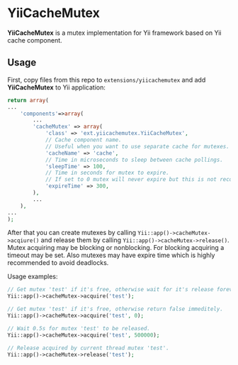 YiiCacheMutex
=============

**YiiCacheMutex** is a mutex implementation for Yii framework based on Yii cache component.

Usage
-----

First, copy files from this repo to `extensions/yiicachemutex` and add **YiiCacheMutex** to Yii application:

```php
return array(
...
    'components'=>array(
        ...
        'cacheMutex' => array(
            'class' => 'ext.yiicachemutex.YiiCacheMutex',
            // Cache component name.
            // Useful when you want to use separate cache for mutexes.
            'cacheName' => 'cache',
            // Time in microseconds to sleep between cache pollings.
            'sleepTime' => 100,
            // Time in seconds for mutex to expire.
            // If set to 0 mutex will never expire but this is not recommended.
            'expireTime' => 300,
        ),
        ...
    ),
...
);
```

After that you can create mutexes by calling `Yii::app()->cacheMutex->acqiure()` and release them by calling `Yii::app()->cacheMutex->release()`.
Mutex acquiring may be blocking or nonblocking. For blocking acquiring a timeout may be set. Also mutexes may have expire time which is highly recommended to avoid deadlocks.

Usage examples:

```php
// Get mutex 'test' if it's free, otherwise wait for it's release forever.
Yii::app()->cacheMutex->acquire('test');

// Get mutex 'test' if it's free, otherwise return false immeditely.
Yii::app()->cacheMutex->acquire('test', 0);

// Wait 0.5s for mutex 'test' to be released.
Yii::app()->cacheMutex->acquire('test', 500000);

// Release acquired by current thread mutex 'test'.
Yii::app()->cacheMutex->release('test');
```